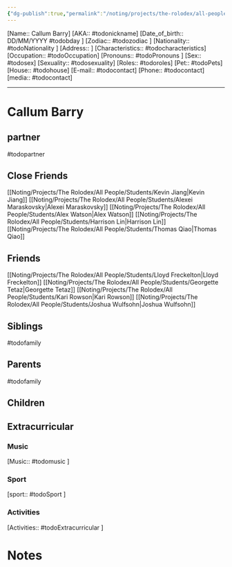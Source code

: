```yaml
---
{"dg-publish":true,"permalink":"/noting/projects/the-rolodex/all-people/people/callum-barry/","dgHomeLink":true,"dgPassFrontmatter":false}
---
```


[Name:: Callum Barry]
[AKA:: #todonickname]
[Date_of_birth:: DD/MM/YYYY #todobday ]
[Zodiac:: #todozodiac ]
[Nationality:: #todoNationality ]
[Address:: ]
[Characteristics::  #todocharacteristics]
[Occupation:: #todoOccupation]
[Pronouns:: #todoPronouns ]
[Sex:: #todosex]
[Sexuality:: #todosexuality]
[Roles:: #todoroles]
[Pet:: #todoPets]
[House:: #todohouse]
[E-mail:: #todocontact]
[Phone:: #todocontact]
[media:: #todocontact]

---
# Callum Barry
## partner
#todopartner
## Close Friends
[[Noting/Projects/The Rolodex/All People/Students/Kevin Jiang|Kevin Jiang]]
[[Noting/Projects/The Rolodex/All People/Students/Alexei Maraskovsky|Alexei Maraskovsky]]
[[Noting/Projects/The Rolodex/All People/Students/Alex Watson|Alex Watson]]
[[Noting/Projects/The Rolodex/All People/Students/Harrison Lin|Harrison Lin]]
[[Noting/Projects/The Rolodex/All People/Students/Thomas Qiao|Thomas Qiao]]
## Friends
[[Noting/Projects/The Rolodex/All People/Students/Lloyd Freckelton|Lloyd Freckelton]]
[[Noting/Projects/The Rolodex/All People/Students/Georgette Tetaz|Georgette Tetaz]]
[[Noting/Projects/The Rolodex/All People/Students/Kari Rowson|Kari Rowson]]
[[Noting/Projects/The Rolodex/All People/Students/Joshua Wulfsohn|Joshua Wulfsohn]]
## Siblings
#todofamily
## Parents
#todofamily
## Children
## Extracurricular
### Music
[Music:: #todomusic ]
### Sport
[sport:: #todoSport ]
### Activities
[Activities:: #todoExtracurricular ]
# Notes